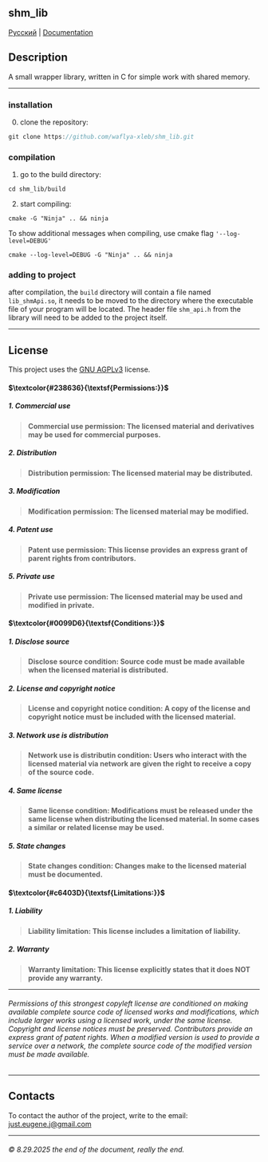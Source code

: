 ## shm_lib
[Русский](https://github.com/sdkiyo/shm_lib/blob/main/README.ru.md) | [Documentation](https://github.com/sdkiyo/shm_lib/blob/main/docs/technical_documentation.md)
## Description
A small wrapper library, written in C for simple work with shared memory.
___
### installation
0. clone the repository:
~~~java
git clone https://github.com/waflya-xleb/shm_lib.git
~~~
### compilation
1. go to the build directory:
~~~shell
cd shm_lib/build
~~~
2. start compiling:
~~~shell
cmake -G "Ninja" .. && ninja
~~~
To show additional messages when compiling, use cmake flag `'--log-level=DEBUG'`
~~~shell
cmake --log-level=DEBUG -G "Ninja" .. && ninja
~~~
### adding to project
after compilation, the `build` directory will contain a file named `lib_shmApi.so`, it needs to be moved to the directory where the executable file of your program will be located. The header file `shm_api.h` from the library will need to be added to the project itself.
___
## License
This project uses the [GNU AGPLv3](https://choosealicense.com/licenses/agpl-3.0/#) license.
#### $\textcolor{#238636}{\textsf{Permissions:}}$
##### 1. Commercial use
> **Commercial use permission: The licensed material and derivatives may be used for commercial purposes.**
##### 2. Distribution
> **Distribution permission: The licensed material may be distributed.**
##### 3. Modification
> **Modification permission: The licensed material may be modified.**
##### 4. Patent use
> **Patent use permission: This license provides an express grant of parent rights from contributors.**
##### 5. Private use
> **Private use permission: The licensed material may be used and modified in private.**
#### $\textcolor{#0099D6}{\textsf{Conditions:}}$
##### 1. Disclose source
> **Disclose source condition: Source code must be made available when the licensed material is distributed.**
##### 2. License and copyright notice
> **License and copyright notice condition: A copy of the license and copyright notice must be included with the licensed material.**
##### 3. Network use is distribution
> **Network use is distributin condition: Users who interact with the licensed material via network are given the right to receive a copy of the source code.**
##### 4. Same license
> **Same license condition: Modifications must be released under the same license when distributing the licensed material. In some cases a similar or related license may be used.**
##### 5. State changes
> **State changes condition: Changes make to the licensed material must be documented.**
#### $\textcolor{#c6403D}{\textsf{Limitations:}}$
##### 1. Liability
> **Liability limitation: This license includes a limitation of liability.**
##### 2. Warranty
> **Warranty limitation: This license explicitly states that it does NOT provide any warranty.**
___
###### Permissions of this strongest copyleft license are conditioned on making available complete source code of licensed works and modifications, which include larger works using a licensed work, under the same license. Copyright and license notices must be preserved. Contributors provide an express grant of patent rights. When a modified version is used to provide a service over a network, the complete source code of the modified version must be made available.
___
## Contacts
To contact the author of the project, write to the email: just.eugene.j@gmail.com
___
###### © 8.29.2025 the end of the document, really the end.
